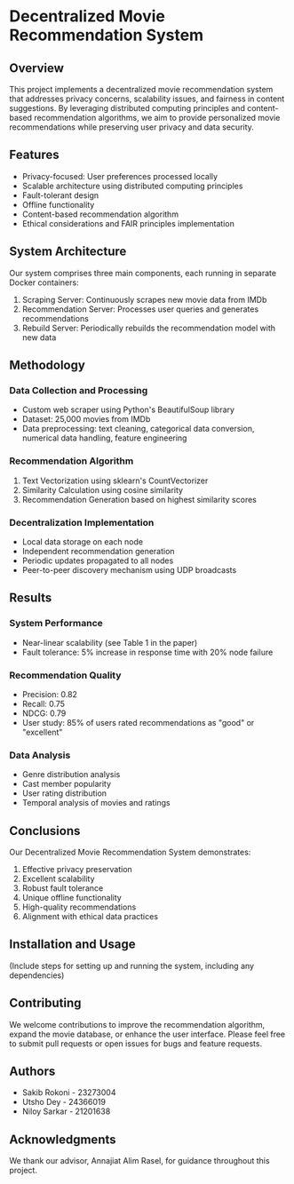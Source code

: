 # Decentralized Movie Recommendation System

## Overview
This project implements a decentralized movie recommendation system that addresses privacy concerns, scalability issues, and fairness in content suggestions. By leveraging distributed computing principles and content-based recommendation algorithms, we aim to provide personalized movie recommendations while preserving user privacy and data security.

## Features
- Privacy-focused: User preferences processed locally
- Scalable architecture using distributed computing principles
- Fault-tolerant design
- Offline functionality
- Content-based recommendation algorithm
- Ethical considerations and FAIR principles implementation

## System Architecture
Our system comprises three main components, each running in separate Docker containers:
1. Scraping Server: Continuously scrapes new movie data from IMDb
2. Recommendation Server: Processes user queries and generates recommendations
3. Rebuild Server: Periodically rebuilds the recommendation model with new data

## Methodology
### Data Collection and Processing
- Custom web scraper using Python's BeautifulSoup library
- Dataset: 25,000 movies from IMDb
- Data preprocessing: text cleaning, categorical data conversion, numerical data handling, feature engineering

### Recommendation Algorithm
1. Text Vectorization using sklearn's CountVectorizer
2. Similarity Calculation using cosine similarity
3. Recommendation Generation based on highest similarity scores

### Decentralization Implementation
- Local data storage on each node
- Independent recommendation generation
- Periodic updates propagated to all nodes
- Peer-to-peer discovery mechanism using UDP broadcasts

## Results
### System Performance
- Near-linear scalability (see Table 1 in the paper)
- Fault tolerance: 5% increase in response time with 20% node failure

### Recommendation Quality
- Precision: 0.82
- Recall: 0.75
- NDCG: 0.79
- User study: 85% of users rated recommendations as "good" or "excellent"

### Data Analysis
- Genre distribution analysis
- Cast member popularity
- User rating distribution
- Temporal analysis of movies and ratings

## Conclusions
Our Decentralized Movie Recommendation System demonstrates:
1. Effective privacy preservation
2. Excellent scalability
3. Robust fault tolerance
4. Unique offline functionality
5. High-quality recommendations
6. Alignment with ethical data practices

## Installation and Usage
(Include steps for setting up and running the system, including any dependencies)

## Contributing
We welcome contributions to improve the recommendation algorithm, expand the movie database, or enhance the user interface. Please feel free to submit pull requests or open issues for bugs and feature requests.


## Authors
- Sakib Rokoni - 23273004
- Utsho Dey - 24366019
- Niloy Sarkar - 21201638

## Acknowledgments
We thank our advisor, Annajiat Alim Rasel, for guidance throughout this project.
